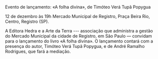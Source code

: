 Evento de lançamento: «A folha divina», de Timóteo Verá Tupã Popygua 

12 de dezembro às 19h 
Mercado Municipal de Registro, Praça Beira Rio, Centro, Registro (SP).

A Editora Hedra e a Arte da Terra --- associação que administra a gestão do Mercado Municipal da cidade de Registro, em São Paulo — convidam para o lançamento do livro «A folha divina». O lançamento contará com a presença do autor,  Timóteo Verá Tupã Popygua, e de André Ramalho Rodrigues, que fará a mediação.


